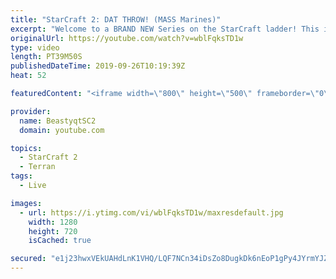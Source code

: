 ```yaml
---
title: "StarCraft 2: DAT THROW! (MASS Marines)"
excerpt: "Welcome to a BRAND NEW Series on the StarCraft ladder! This is the \"Mass Marines to Grandmaster\" challenge, where the only attacking unit that I'm allowed to make is Marines - and that's it! I am allowed to make Medivacs just so that the gaemplay is not too monotonous, but I believe I could even make"
originalUrl: https://youtube.com/watch?v=wblFqksTD1w
type: video
length: PT39M50S
publishedDateTime: 2019-09-26T10:19:39Z
heat: 52

featuredContent: "<iframe width=\"800\" height=\"500\" frameborder=\"0\" src=\"https://www.youtube.com/embed/wblFqksTD1w\" allow=\"accelerometer; autoplay; encrypted-media; gyroscope; picture-in-picture\" allowfullscreen></iframe>"

provider:
  name: BeastyqtSC2
  domain: youtube.com

topics:
  - StarCraft 2
  - Terran
tags:
  - Live

images:
  - url: https://i.ytimg.com/vi/wblFqksTD1w/maxresdefault.jpg
    width: 1280
    height: 720
    isCached: true

secured: "e1j23hwxVEkUAHdLnK1VHQ/LQF7NCn34iDsZo8DugkDk6nEoP1gPy4JYrmYJZxbMK3IjK/QNrYVTNhq/TfhFiF4O4BzMfv02Xzl8Rz5+bZPeS10GU6hByWCVtQKbvUzZYgp+pojfIZpSKxmNNMElpUyPnj9AfPMxlJKUSMK359dZgre74ZV/Qnn00jzJ8U6pcJqp9PzIyZRqr0zFYp+pLFsO3aJkhkQuB+vrBT+ALHtpYzA8CIj4LX4kkiG+oapv9k5nf0Yj0hIiNWCvyxbW7I8uR8Ww/2gIF1ARz+dzjZmHppdeX7O8G+1u9yhGQp2pCOS42RBTrE2UI9pSLYhZtNEXNgkvYy57m6tRHo4Ak8wAAX2crjrITpvHDD178IlCA4bJdTgXV2L+2LFlh9WXO+MO/699NqkXacmp/E3XT7o=;+MCYy7kw0QyOJcjYXwb2MA=="
---
```


